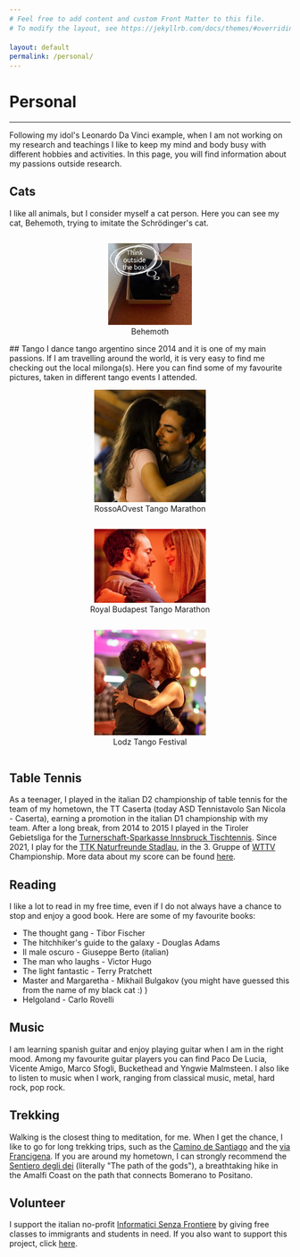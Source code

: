 ```yaml
---
# Feel free to add content and custom Front Matter to this file.
# To modify the layout, see https://jekyllrb.com/docs/themes/#overriding-theme-defaults

layout: default
permalink: /personal/
---
```

# Personal
* * *
Following my idol's Leonardo Da Vinci example, when I am not working on my research and teachings I like to keep my mind and body busy with different hobbies and activities. In this page, you will find information about my passions outside research.

## Cats
I like all animals, but I consider myself a cat person. Here you can see my cat, Behemoth, trying to imitate the Schrödinger's cat.

<div id="cats" style="overflow: hidden;justify-content:space-around;" align="center">
<div style="display:inline-block;">
<figure>
<a href="/assets/img/behemoth.jpg"><img src="/assets/img/behemoth.jpg" width="150" height="auto"></a>
<figcaption>Behemoth</figcaption>
</figure>
</div>
</div>
## Tango
I dance tango argentino since 2014 and it is one of my main passions. If I am travelling around the world, it is very easy to find me checking out the local milonga(s). Here you can find some of my favourite pictures, taken in different tango events I attended.
<div id="tango" style="overflow: hidden;justify-content:space-around;" align="center">
<div style="display: inline-block;">
<figure>
<a href="/assets/img/tango1.jpg"><img src="/assets/img/tango1.jpg" width="200" height="auto"></a>
<figcaption>RossoAOvest Tango Marathon</figcaption>
</figure>
</div>
<div style="display: inline-block;">
<figure>
<a href="/assets/img/tango2.jpg"><img src="/assets/img/tango2.jpg" width="200" height="auto"></a>
<figcaption>Royal Budapest Tango Marathon</figcaption>
</figure>
</div>
<div style="display: inline-block;">
<figure>
<a href="/assets/img/tango3.jpg"><img src="/assets/img/tango3.jpg" width="200" height="auto"></a>
<figcaption>Lodz Tango Festival</figcaption>
</figure>
</div>
</div>

## Table Tennis
As a teenager, I played in the italian D2 championship of table tennis for the team of my hometown, the TT Caserta (today ASD Tennistavolo San Nicola - Caserta), earning a promotion in the italian D1 championship with my team. After a long break, from 2014 to 2015 I played in the Tiroler Gebietsliga for the [Turnerschaft-Sparkasse Innsbruck Tischtennis](https://www.innsbruck-tischtennis.at/). Since 2021, I play for the [TTK Naturfreunde Stadlau](https://www.ttk-naturfreunde-stadlau.at/), in the 3. Gruppe of [WTTV](https://wttv.at/joomla/) Championship. More data about my score can be found [here](https://oettv.xttv.at/ed/index.php?uebersicht=1773&lid=7351&spid=55603&sj=23).

## Reading
I like a lot to read in my free time, even if I do not always have a chance to stop and enjoy a good book. Here are some of my favourite books:

- The thought gang - Tibor Fischer
- The hitchhiker's guide to the galaxy - Douglas Adams
- Il male oscuro - Giuseppe Berto (italian)
- The man who laughs - Victor Hugo
- The light fantastic - Terry Pratchett
- Master and Margaretha - Mikhail Bulgakov (you might have guessed this from the name of my black cat :) )
- Helgoland - Carlo Rovelli

## Music
I am learning spanish guitar and enjoy playing guitar when I am in the right mood. Among my favourite guitar players you can find Paco De Lucia, Vicente Amigo, Marco Sfogli, Buckethead and Yngwie Malmsteen. I also like to listen to music when I work, ranging from classical music, metal, hard rock, pop rock.

## Trekking
Walking is the closest thing to meditation, for me. When I get the chance, I like to go for long trekking trips, such as the [Camino de Santiago](https://www.caminodesantiago.gal/en) and the [via Francigena](https://www.viefrancigene.org/en/). If you are around my hometown, I can strongly recommend the [Sentiero degli dei](https://costieraamalfitana.com/en/the-path-of-the-gods/) (literally "The path of the gods"), a breathtaking hike in the Amalfi Coast on the path that connects Bomerano to Positano. 

## Volunteer
I support the italian no-profit [Informatici Senza Frontiere](https://www.informaticisenzafrontiere.org/) by giving free classes to immigrants and students in need. If you also want to support this project, click [here](https://www.informaticisenzafrontiere.org/donate/). 
